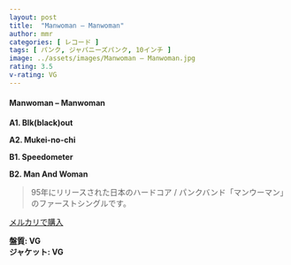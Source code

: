 ```yaml
---
layout: post
title:  "Manwoman – Manwoman"
author: mmr
categories: [ レコード ]
tags: [ パンク, ジャパニーズパンク, 10インチ ]
image: ../assets/images/Manwoman – Manwoman.jpg
rating: 3.5
v-rating: VG
---
```


#### Manwoman – Manwoman

**A1. Blk(black)out**

**A2. Mukei-no-chi**

**B1. Speedometer**

**B2. Man And Woman**

> 95年にリリースされた日本のハードコア / パンクバンド「マンウーマン」のファーストシングルです。



[メルカリで購入](https://jp.mercari.com/item/m46814457892)


<div class="mt-4 mb-4 d-flex align-items-center">
<strong class="mr-1">盤質: VG</strong>
</div>
<div class="mt-4 mb-4 d-flex align-items-center">
<strong class="mr-1">ジャケット: VG</strong>
</div>